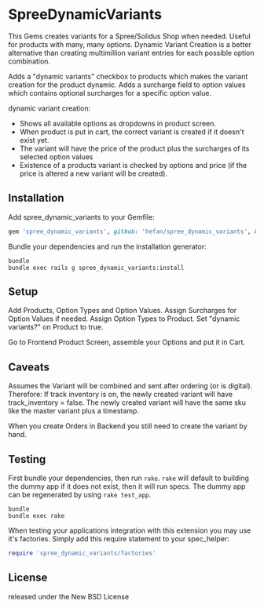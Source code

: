 SpreeDynamicVariants
====================

This Gems creates variants for a Spree/Solidus Shop when needed.
Useful for products with many, many options.
Dynamic Variant Creation is a better alternative than creating multimillion variant entries for each possible option combination.

Adds a "dynamic variants" checkbox to products which makes the variant creation for the product dynamic.
Adds a surcharge field to option values which contains optional surcharges for a specific option value.

dynamic variant creation:
- Shows all available options as dropdowns in product screen.
- When product is put in cart, the correct variant is created if it doesn't exist yet.
- The variant will have the price of the product plus the surcharges of its selected option values
- Existence of a products variant is checked by options and price (if the price is altered a new variant will be created).


Installation
------------
Add spree_dynamic_variants to your Gemfile:

```ruby
gem 'spree_dynamic_variants', github: 'hefan/spree_dynamic_variants', branch: 'master'
```

Bundle your dependencies and run the installation generator:

```shell
bundle
bundle exec rails g spree_dynamic_variants:install
```


Setup
-----
Add Products, Option Types and Option Values.
Assign Surcharges for Option Values if needed.
Assign Option Types to Product.
Set "dynamic variants?" on Product to true.

Go to Frontend Product Screen, assemble your Options and put it in Cart.

Caveats
-------
Assumes the Variant will be combined and sent after ordering (or is digital).
Therefore: If track inventory is on, the newly created variant will have track_inventory = false.
The newly created variant will have the same sku like the master variant plus a timestamp.

When you create Orders in Backend you still need to create the variant by hand.


Testing
-------
First bundle your dependencies, then run `rake`. `rake` will default to building the dummy app if it does not exist, then it will run specs. The dummy app can be regenerated by using `rake test_app`.

```shell
bundle
bundle exec rake
```

When testing your applications integration with this extension you may use it's factories.
Simply add this require statement to your spec_helper:

```ruby
require 'spree_dynamic_variants/factories'
```

License
-------
released under the New BSD License
